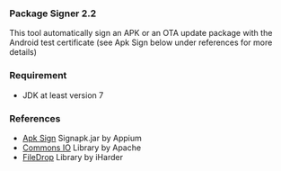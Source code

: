 ### Package Signer 2.2

This tool automatically sign an APK or an OTA update package with the Android test certificate (see Apk Sign below under references for more details)


### Requirement

- JDK at least version 7


### References

- [Apk Sign](https://github.com/appium/sign) Signapk.jar by Appium
- [Commons IO](http://commons.apache.org/proper/commons-io/) Library by Apache
- [FileDrop](http://iharder.sourceforge.net/current/java/filedrop/) Library by iHarder
